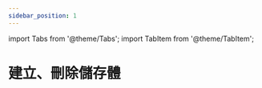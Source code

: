 ```yaml
---
sidebar_position: 1
---
```


import Tabs from '@theme/Tabs';
import TabItem from '@theme/TabItem';

# 建立、刪除儲存體





